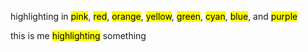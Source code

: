 highlighting in <mark class="hltr-pink">pink</mark>, <mark class="hltr-red">red</mark>, <mark class="hltr-orange">orange</mark>, <mark class="hltr-yellow">yellow</mark>, <mark class="hltr-green">green</mark>, <mark class="hltr-cyan">cyan</mark>, <mark class="hltr-blue">blue</mark>, and <mark class="hltr-purple">purple</mark>

this is me <mark class="hltr-pink">highlighting</mark> something